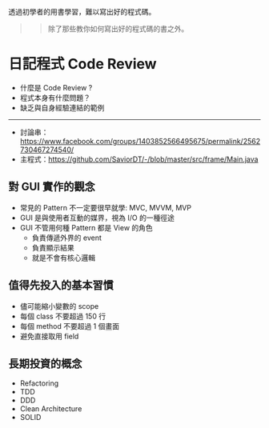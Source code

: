 透過初學者的用書學習，難以寫出好的程式碼。

>> 除了那些教你如何寫出好的程式碼的書之外。

# 日記程式 Code Review

* 什麼是 Code Review ?
* 程式本身有什麼問題？
* 缺乏與自身經驗連結的範例

----


* 討論串：https://www.facebook.com/groups/1403852566495675/permalink/2562730467274540/
* 主程式：https://github.com/SaviorDT/-/blob/master/src/frame/Main.java

## 對 GUI 實作的觀念

* 常見的 Pattern 不一定要很早就學: MVC, MVVM, MVP
* GUI 是與使用者互動的媒界，視為 I/O 的一種徑途
* GUI 不管用何種 Pattern 都是 View 的角色
  * 負責傳遞外界的 event
  * 負責顯示結果
  * 就是不會有核心邏輯

## 值得先投入的基本習慣

* 儘可能縮小變數的 scope
* 每個 class 不要超過 150 行
* 每個 method 不要超過 1 個畫面
* 避免直接取用 field

## 長期投資的概念

* Refactoring
* TDD
* DDD
* Clean Architecture
* SOLID


